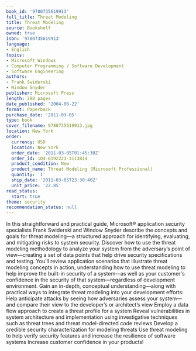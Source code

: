 ```yaml
---
book_id: '9780735619913'
full_title: Threat Modeling
title: Threat Modeling
source: Bookshelf
owned: true
isbn: '9780735619913'
language:
- English
topics:
- Microsoft Windows
- Computer Programming / Software Development
- Software Engineering
authors:
- Frank Swiderski
- Window Snyder
publisher: Microsoft Press
length: 288 pages
date_published: '2004-06-22'
format: Paperback
purchase_date: '2011-03-05'
type: book
cover_filename: 9780735619913.jpg
location: New York
order:
  currency: USD
  location: New York
  order_date: '2011-03-05T01:45:30Z'
  order_id: 104-0192223-3113814
  product_condition: New
  product_name: Threat Modeling (Microsoft Professional)
  quantity: '1'
  ship_date: '2011-03-05T23:30:40Z'
  unit_price: '22.85'
read_status:
  start: true
theme: security
recommendation_status: null
---
```

In this straightforward and practical guide, Microsoft® application security specialists Frank Swiderski and Window Snyder describe the concepts and goals for threat modeling—a structured approach for identifying, evaluating, and mitigating risks to system security. Discover how to use the threat modeling methodology to analyze your system from the adversary’s point of view—creating a set of data points that help drive security specifications and testing. You’ll review application scenarios that illustrate threat modeling concepts in action, understanding how to use threat modeling to help improve the built-in security of a system—as well as your customer's confidence in the security of that system—regardless of development environment.
Gain an in-depth, conceptual understanding—along with practical ways to integrate threat modeling into your development efforts:
Help anticipate attacks by seeing how adversaries assess your system—and compare their view to the developer’s or architect’s view
Employ a data flow approach to create a threat profile for a system
Reveal vulnerabilities in system architecture and implementation using investigative techniques such as threat trees and threat model-directed code reviews
Develop a credible security characterization for modeling threats
Use threat modeling to help verify security features and increase the resilience of software systems
Increase customer confidence in your products!

